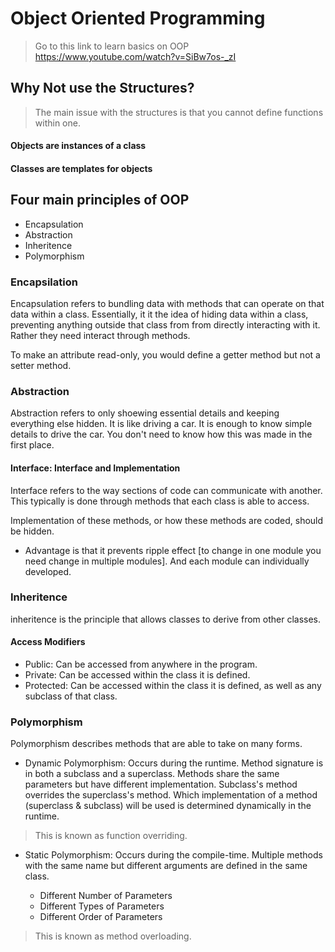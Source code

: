 # Object Oriented Programming
> Go to this link to learn basics on OOP https://www.youtube.com/watch?v=SiBw7os-_zI

## Why Not use the Structures?
> The main issue with the structures is that you cannot define functions within one.

#### Objects are instances of a class

#### Classes are templates for objects

## Four main principles of OOP

* Encapsulation
* Abstraction
* Inheritence
* Polymorphism

### Encapsilation

Encapsulation refers to bundling data with methods that can operate on that data within a class. Essentially, it it the idea of hiding data within a class, preventing anything outside that class from from directly interacting with it. Rather they need interact through methods.

To make an attribute read-only, you would define a getter method but not a setter method. 

### Abstraction

Abstraction refers to only shoewing essential details and keeping everything else hidden. It is like driving a car. It is enough to know simple details to drive the car. You don't need to know how this was made in the first place.

#### Interface: Interface and Implementation


Interface refers to the way sections of code can communicate with another. This typically is done through methods that each class is able to access.

Implementation of these methods, or how these methods are coded, should be hidden.

* Advantage is that it prevents ripple effect [to change in one module you need change in multiple modules]. And each module can individually developed.

### Inheritence
inheritence is the principle that allows classes to derive from other classes.

#### Access Modifiers

* Public: Can be accessed from anywhere in the program. 
* Private: Can be accessed within the class it is defined.
* Protected: Can be accessed within the class it is defined, as well as any subclass of that class.


### Polymorphism
Polymorphism describes methods that are able to take on many forms.
* Dynamic Polymorphism: Occurs during the runtime. Method signature is in both a subclass and a superclass. Methods share the same parameters but have different implementation. Subclass's method overrides the superclass's method. Which implementation of a method (superclass & subclass) will be used is determined dynamically in the runtime.

> This is known as function overriding.
* Static Polymorphism: Occurs during the compile-time. Multiple methods with the same name but different arguments are defined in the same class.

    * Different Number of Parameters
    * Different Types of Parameters
    * Different Order of Parameters

>This is known as method overloading.